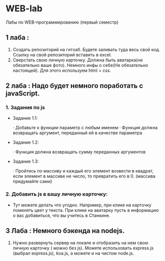 # WEB-lab
Лабы по WEB-программированию (первый семестр)

## 1 лаба :
1. Создать репозиторий на гитхаб. Будете заливать туда весь свой код. Ссылку на свой репозиторий вставить в excel.
2. Сверстать свою личную карточку. Должна быть аватарка(не обязательно ваше фото). Немного инфы о себе(Не обязательно настоящей). Для этого используем html + css.

## 2 лаба : Надо будет немного поработать с javaScript.
### 1. Задания по js

* Задание 1.1:

    · Добавьте к функции параметр с любым именем
    · Функция должна возвращать аргумент, переданный ей в качестве параметра
    
* Задание 1.2:

    · Функция должна возвращать сумму переданных аргументов
    
* Задание 1.3:

    · Пройтись по массиву и каждый его элемент возвести в квадрат,
    если элемент в массиве не число, то превратить его в 0. (массива придумайте сами)

### 2. Добавить js в вашу личную карточку:
* Тут можете делать что угодно. Например, при клике на карточку поменять цвет у текста. При клике на аватарку пусть в информацию о вас добавиться, что вы учитесь в Станкине.

## 3 Лаба : Немного бэкенда на nodejs.
1. Нужно развернуть сервер на локале и отобразить на нем свою личную карточку ( можно без js). Можете использовать express.js (выбрал express.js), koa.js, а можете и на чистом node.js.

